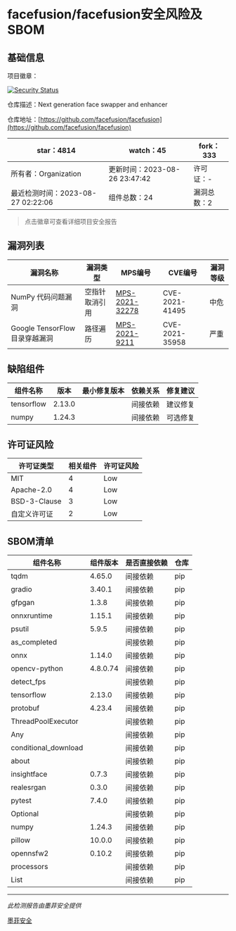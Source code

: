 # facefusion/facefusion安全风险及SBOM

## 基础信息

项目徽章：

[![Security Status](https://www.murphysec.com/platform3/v31/badge/1695501763065835520.svg)](https://www.murphysec.com/console/report/1693688505665675264/1695501763065835520)

仓库描述：Next generation face swapper and enhancer

仓库地址：[https://github.com/facefusion/facefusion](https://github.com/facefusion/facefusion)

| star：4814 | watch：45 | fork：333 |
| ----------- | -------------- | ------------ |
| 所有者：Organization | 更新时间：2023-08-26 23:47:42 | 许可证：- |
| 最近检测时间：2023-08-27 02:22:06 | 组件总数：24 | 漏洞总数：2 |

> 点击徽章可查看详细项目安全报告



## 漏洞列表

| 漏洞名称 | 漏洞类型 | MPS编号 | CVE编号 | 漏洞等级 |
| ------- | ------ | ------- | ------ | ----- |
|NumPy 代码问题漏洞|空指针取消引用|[MPS-2021-32278](https://www.oscs1024.com/hd/MPS-2021-32278)|CVE-2021-41495|中危|
|Google TensorFlow 目录穿越漏洞|路径遍历|[MPS-2021-9211](https://www.oscs1024.com/hd/MPS-2021-9211)|CVE-2021-35958|严重|




## 缺陷组件

| 组件名称 | 版本 | 最小修复版本 | 依赖关系 | 修复建议 |
| -------- | ---- | ------------ | -------- | -------- |
|tensorflow|2.13.0||间接依赖|建议修复|C:1|H:0|M:0|L:0|
|numpy|1.24.3||间接依赖|可选修复|C:0|H:0|M:1|L:0|




## 许可证风险

| 许可证类型 | 相关组件 | 许可证风险 |
| ---------- | -------- | ---------- |
|MIT|4|Low|
|Apache-2.0|4|Low|
|BSD-3-Clause|3|Low|
|自定义许可证|2|Low|




## SBOM清单

| 组件名称 | 组件版本 | 是否直接依赖 | 仓库 |
| -------- | -------- | ------------ | ---- |
|tqdm|4.65.0|间接依赖|pip|
|gradio|3.40.1|间接依赖|pip|
|gfpgan|1.3.8|间接依赖|pip|
|onnxruntime|1.15.1|间接依赖|pip|
|psutil|5.9.5|间接依赖|pip|
|as_completed||间接依赖|pip|
|onnx|1.14.0|间接依赖|pip|
|opencv-python|4.8.0.74|间接依赖|pip|
|detect_fps||间接依赖|pip|
|tensorflow|2.13.0|间接依赖|pip|
|protobuf|4.23.4|间接依赖|pip|
|ThreadPoolExecutor||间接依赖|pip|
|Any||间接依赖|pip|
|conditional_download||间接依赖|pip|
|about||间接依赖|pip|
|insightface|0.7.3|间接依赖|pip|
|realesrgan|0.3.0|间接依赖|pip|
|pytest|7.4.0|间接依赖|pip|
|Optional||间接依赖|pip|
|numpy|1.24.3|间接依赖|pip|
|pillow|10.0.0|间接依赖|pip|
|opennsfw2|0.10.2|间接依赖|pip|
|processors||间接依赖|pip|
|List||间接依赖|pip|


------

*此检测报告由墨菲安全提供*

[墨菲安全](www.murphysec.com)